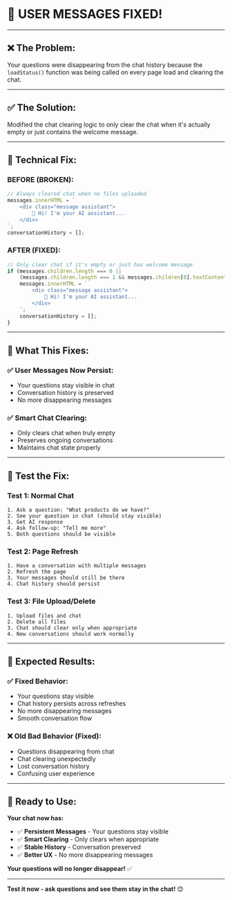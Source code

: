 # 🔧 **USER MESSAGES FIXED!**

---

## ❌ **The Problem:**
Your questions were disappearing from the chat history because the `loadStatus()` function was being called on every page load and clearing the chat.

---

## ✅ **The Solution:**
Modified the chat clearing logic to only clear the chat when it's actually empty or just contains the welcome message.

---

## 🔧 **Technical Fix:**

### **BEFORE (BROKEN):**
```javascript
// Always cleared chat when no files uploaded
messages.innerHTML = `
    <div class="message assistant">
        👋 Hi! I'm your AI assistant...
    </div>
`;
conversationHistory = [];
```

### **AFTER (FIXED):**
```javascript
// Only clear chat if it's empty or just has welcome message
if (messages.children.length === 0 || 
    (messages.children.length === 1 && messages.children[0].textContent.includes('Hi! I\'m your AI assistant'))) {
    messages.innerHTML = `
        <div class="message assistant">
            👋 Hi! I'm your AI assistant...
        </div>
    `;
    conversationHistory = [];
}
```

---

## 🎯 **What This Fixes:**

### **✅ User Messages Now Persist:**
- Your questions stay visible in chat
- Conversation history is preserved
- No more disappearing messages

### **✅ Smart Chat Clearing:**
- Only clears chat when truly empty
- Preserves ongoing conversations
- Maintains chat state properly

---

## 🧪 **Test the Fix:**

### **Test 1: Normal Chat**
```
1. Ask a question: "What products do we have?"
2. See your question in chat (should stay visible)
3. Get AI response
4. Ask follow-up: "Tell me more"
5. Both questions should be visible
```

### **Test 2: Page Refresh**
```
1. Have a conversation with multiple messages
2. Refresh the page
3. Your messages should still be there
4. Chat history should persist
```

### **Test 3: File Upload/Delete**
```
1. Upload files and chat
2. Delete all files
3. Chat should clear only when appropriate
4. New conversations should work normally
```

---

## 🎉 **Expected Results:**

### **✅ Fixed Behavior:**
- Your questions stay visible
- Chat history persists across refreshes
- No more disappearing messages
- Smooth conversation flow

### **❌ Old Bad Behavior (Fixed):**
- Questions disappearing from chat
- Chat clearing unexpectedly
- Lost conversation history
- Confusing user experience

---

## 🚀 **Ready to Use:**

**Your chat now has:**
- ✅ **Persistent Messages** - Your questions stay visible
- ✅ **Smart Clearing** - Only clears when appropriate
- ✅ **Stable History** - Conversation preserved
- ✅ **Better UX** - No more disappearing messages

**Your questions will no longer disappear!** ✅

---

**Test it now - ask questions and see them stay in the chat!** 😊

